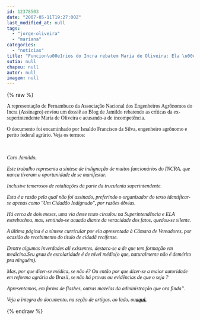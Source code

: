 ```yaml
---
id: 12378503
date: "2007-05-11T19:27:00Z"
last_modified_at: null
tags:
  - "jorge-oliveira"
  - "mariana"
categories:
  - "noticias"
title: "Funcion\u00e1rios do Incra rebatem Maria de Oliveira: Ela \u00e9 truculenta e mentirosa"
sutia: null
chapeu: null
autor: null
imagem: null
---
```

{% raw %}
<p><p><font face=\"Verdana\">A representa&ccedil;&atilde;o de Pernambuco da Associa&ccedil;&atilde;o Nacional dos Engenheiros Agr&ocirc;nomos do Incra (Assinagro) enviou um dossi&ecirc; ao Blog de Jamildo rebatendo as cr&iacute;ticas da ex-superintendente Maria de Oliveira e acusando-a de incompet&ecirc;ncia.</font></p></p>
<p><p><font face=\"Verdana\">O documento foi encaminhado por Isnaldo Francisco da Silva, engenheiro agr&ocirc;nomo e perito federal agr&aacute;rio. Veja os termos:</font></p></p>
<p><p><br /></p>
<p><font face=\"Verdana\"><em>Caro Jamildo,</em></font></p></p>
<p><p><font face=\"Verdana\"><em>Este trabalho representa a s&iacute;ntese de indigna&ccedil;&atilde;o de muitos funcion&aacute;rios do INCRA, que nunca tiveram a oportunidade de se manifestar. </em></font></p></p>
<p><p><font face=\"Verdana\"><em>Inclusive temerosos de retalia&ccedil;&otilde;es da parte da truculenta superintendente. </em></font></p></p>
<p><p><font face=\"Verdana\"><em>Esta &eacute; a raz&atilde;o pela qual n&atilde;o foi assinado, preferindo o organizador do texto identificar-se apenas como &quot;Um Cidad&atilde;o Indignado&quot;, por raz&otilde;es &oacute;bvias. </em></font></p></p>
<p><p><font face=\"Verdana\"><em>H&aacute; cerca de dois meses, uma via deste texto circulou na Superintend&ecirc;ncia e ELA estrebuchou, mas, sentindo-se acuada diante da veracidade dos fatos, quedou-se silente.</em></font></p></p>
<p><p><font face=\"Verdana\"><em>A &uacute;ltima p&aacute;gina &eacute; a s&iacute;ntese curricular por ela apresentada &agrave; C&acirc;mara de Vereadores, por ocasi&atilde;o do recebimento do t&iacute;tulo de cidad&atilde; recifense. </em></font></p></p>
<p><p><font face=\"Verdana\"><em>Dentre algumas inverdades ali existentes, destaca-se a de que tem forma&ccedil;&atilde;o em medicina.Seu grau de escolaridade &eacute; de n&iacute;vel m&eacute;dio(o que, naturalmente n&atilde;o &eacute; dem&eacute;rito pra ningu&eacute;m). </em></font></p></p>
<p><p><font face=\"Verdana\"><em>Mas, por que dizer-se m&eacute;dica, se n&atilde;o &eacute;? Ou ent&atilde;o por que dizer-se a maior autoridade em reforma agr&aacute;ria do Brasil, se n&atilde;o h&aacute; provas ou evid&ecirc;ncias de que o seja ? </em></font></p></p>
<p><p><font face=\"Verdana\"><em>Apresentamos, em forma de flashes, outras mazelas da administra&ccedil;&atilde;o que ora finda&rdquo;.</em></font></p></p>
<p><p><font face=\"Verdana\"><em>Veja a integra do documento, na se&ccedil;&atilde;o de artigos, ao lado, ou<strong><a href=\"https://jc3.uol.com.br/blogs/blogdejamildo/2007/05/11/not_7657.php\">aqui.</a></strong></em></font></p> </p>
{% endraw %}